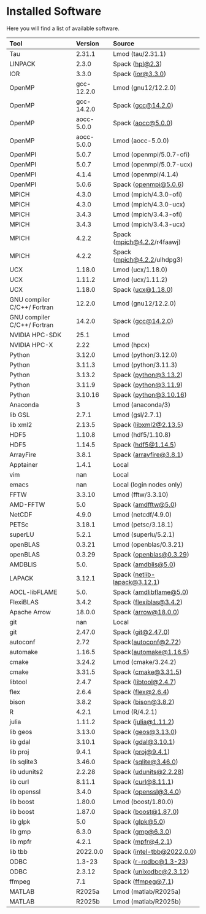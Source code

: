 # Installed Software
Here you will find a list of available software.

| Tool                        | Version    | Source                       |
|:----------------------------|:-----------|:-----------------------------|
| Tau                         | 2.31.1     | Lmod (tau/2.31.1)            |
| LINPACK                     | 2.3.0      | Spack (hpl@2.3)              |
| IOR                         | 3.3.0      | Spack (ior@3.3.0)            |
| OpenMP                      | gcc-12.2.0 | Lmod (gnu12/12.2.0)          |
| OpenMP                      | gcc-14.2.0 | Spack (gcc@14.2.0)           |
| OpenMP                      | aocc-5.0.0 | Spack (aocc@5.0.0)           |
| OpenMP                      | aocc-5.0.0 | Lmod (aocc-5.0.0)            |
| OpenMPI                     | 5.0.7      | Lmod (openmpi/5.0.7-ofi)     |
| OpenMPI                     | 5.0.7      | Lmod (openmpi/5.0.7-ucx)     |
| OpenMPI                     | 4.1.4      | Lmod (openmpi/4.1.4)         |
| OpenMPI                     | 5.0.6      | Spack (openmpi@5.0.6)        |
| MPICH                       | 4.3.0      | Lmod (mpich/4.3.0-ofi)       |
| MPICH                       | 4.3.0      | Lmod (mpich/4.3.0-ucx)       |
| MPICH                       | 3.4.3      | Lmod (mpich/3.4.3-ofi)       |
| MPICH                       | 3.4.3      | Lmod (mpich/3.4.3-ucx)       |
| MPICH                       | 4.2.2      | Spack (mpich@4.2.2/r4faawj)  |
| MPICH                       | 4.2.2      | Spack (mpich@4.2.2/ulhdpg3)  |
| UCX                         | 1.18.0     | Lmod (ucx/1.18.0)            |
| UCX                         | 1.11.2     | Lmod (ucx/1.11.2)            |
| UCX                         | 1.18.0     | Spack (ucx@1.18.0)           |
| GNU compiler C/C++/ Fortran | 12.2.0     | Lmod (gnu12/12.2.0)          |
| GNU compiler C/C++/ Fortran | 14.2.0     | Spack (gcc@14.2.0)           |
| NVIDIA HPC-SDK              | 25.1       | Lmod                         |
| NVIDIA HPC-X                | 2.22       | Lmod (hpcx)                  |
| Python                      | 3.12.0     | Lmod (python/3.12.0)         |
| Python                      | 3.11.3     | Lmod (python/3.11.3)         |
| Python                      | 3.13.2     | Spack (python@3.13.2)        |
| Python                      | 3.11.9     | Spack (python@3.11.9)        |
| Python                      | 3.10.16    | Spack (python@3.10.16)       |
| Anaconda                    | 3          | Lmod (anaconda/3)            |
| lib GSL                     | 2.7.1      | Lmod (gsl/2.7.1)             |
| lib xml2                    | 2.13.5     | Spack (libxml2@2.13.5)       |
| HDF5                        | 1.10.8     | Lmod (hdf5/1.10.8)           |
| HDF5                        | 1.14.5     | Spack (hdf5@1.14.5)          |
| ArrayFire                   | 3.8.1      | Spack (arrayfire@3.8.1)      |
| Apptainer                   | 1.4.1      | Local                        |
| vim                         | nan        | Local                        |
| emacs                       | nan        | Local (login nodes only)     |
| FFTW                        | 3.3.10     | Lmod (fftw/3.3.10)           |
| AMD-FFTW                    | 5.0        | Spack (amdfftw@5.0)          |
| NetCDF                      | 4.9.0      | Lmod (netcdf/4.9.0)          |
| PETSc                       | 3.18.1     | Lmod (petsc/3.18.1)          |
| superLU                     | 5.2.1      | Lmod (superlu/5.2.1)         |
| openBLAS                    | 0.3.21     | Lmod (openblas/0.3.21)       |
| openBLAS                    | 0.3.29     | Spack (openblas@0.3.29)      |
| AMDBLIS                     | 5.0.       | Spack (amdblis@5.0)          |
| LAPACK                      | 3.12.1     | Spack (netlib-lapack@3.12.1) |
| AOCL-libFLAME               | 5.0.       | Spack (amdlibflame@5.0)      |
| FlexiBLAS                   | 3.4.2      | Spack (flexiblas@3.4.2)      |
| Apache Arrow                | 18.0.0     | Spack (arrow@18.0.0)         |
| git                         | nan        | Local                        |
| git                         | 2.47.0     | Spack (git@2.47.0)           |
| autoconf                    | 2.72       | Spack(autoconf@2.72)         |
| automake                    | 1.16.5     | Spack(automake@1.16.5)       |
| cmake                       | 3.24.2     | Lmod (cmake/3.24.2)          |
| cmake                       | 3.31.5     | Spack (cmake@3.31.5)         |
| libtool                     | 2.4.7      | Spack (libtool@2.4.7)        |
| flex                        | 2.6.4      | Spack (flex@2.6.4)           |
| bison                       | 3.8.2      | Spack (bison@3.8.2)          |
| R                           | 4.2.1      | Lmod (R/4.2.1)               |
| julia                       | 1.11.2     | Spack (julia@1.11.2)         |
| lib geos                    | 3.13.0     | Spack (geos@3.13.0)          |
| lib gdal                    | 3.10.1     | Spack (gdal@3.10.1)          |
| lib proj                    | 9.4.1      | Spack (proj@9.4.1)           |
| lib sqlite3                 | 3.46.0     | Spack (sqlite@3.46.0)        |
| lib udunits2                | 2.2.28     | Spack (udunits@2.2.28)       |
| lib curl                    | 8.11.1     | Spack (curl@8.11.1)          |
| lib openssl                 | 3.4.0      | Spack (openssl@3.4.0)        |
| lib boost                   | 1.80.0     | Lmod (boost/1.80.0)          |
| lib boost                   | 1.87.0     | Spack (boost@1.87.0)         |
| lib glpk                    | 5.0        | Spack (glpk@5.0)             |
| lib gmp                     | 6.3.0      | Spack (gmp@6.3.0)            |
| lib mpfr                    | 4.2.1      | Spack (mpfr@4.2.1)           |
| lib tbb                     | 2022.0.0   | Spack (intel-tbb@2022.0.0)   |
| ODBC                        | 1.3-23     | Spack (r-rodbc@1.3-23)       |
| ODBC                        | 2.3.12     | Spack (unixodbc@2.3.12)      |
| ffmpeg                      | 7.1        | Spack (ffmpeg@7.1)           |
| MATLAB                      | R2025a     | Lmod (matlab/R2025a)         |
| MATLAB                      | R2025b     | Lmod (matlab/R2025b)         |
